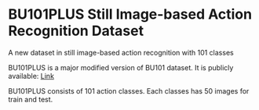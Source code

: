# BU101PLUS Still Image-based Action Recognition Dataset
A new dataset in still image-based action recognition with 101 classes

BU101PLUS is a major modified version of BU101 dataset. 
It is publicly available: [Link](https://drive.google.com/drive/folders/1Am0HvX1NsyxHQkgNEhoUtC3qKl9NlpQO?usp=sharing)

BU101PLUS consists of 101 action classes. Each classes has 50 images for train and test.
